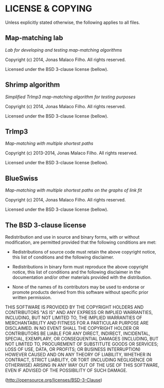 LICENSE & COPYING
=================

Unless explicitly stated otherwise, the following applies to all files.


Map-matching lab
----------------
_Lab for developing and testing map-matching algorithms_

Copyright (c) 2014, Jonas Malaco Filho. All rights reserved.

Licensed under the BSD 3-clause license (bellow).


Shrimp algorithm
----------------
_Simplified TrImp3 map-matching algorithm for testing purposes_

Copyright (c) 2014, Jonas Malaco Filho. All rights reserved.

Licensed under the BSD 3-clause license (bellow).


TrImp3
------
_Map-matching with multiple shortest paths_

Copyright (c) 2013-2014, Jonas Malaco Filho. All rights reserved.

Licensed under the BSD 3-clause license (bellow).


BlueSwiss
---------
_Map-matching with multiple shortest paths on the graphs of link fit_

Copyright (c) 2014, Jonas Malaco Filho.
All rights reserved.

Licensed under the BSD 3-clause license (bellow).


The BSD 3-clause license
------------------------

Redistribution and use in source and binary forms, with or without modification,
are permitted provided that the following conditions are met:

 - Redistributions of source code must retain the above copyright notice, this
   list of conditions and the following disclaimer.

 - Redistributions in binary form must reproduce the above copyright notice,
   this list of conditions and the following disclaimer in the documentation
   and/or other materials provided with the distribution.
   
 - None of the names of its contributors may be used to endorse or promote
   products derived from this software without specific prior written
   permission.

THIS SOFTWARE IS PROVIDED BY THE COPYRIGHT HOLDERS AND CONTRIBUTORS "AS IS" AND
ANY EXPRESS OR IMPLIED WARRANTIES, INCLUDING, BUT NOT LIMITED TO, THE IMPLIED
WARRANTIES OF MERCHANTABILITY AND FITNESS FOR A PARTICULAR PURPOSE ARE
DISCLAIMED. IN NO EVENT SHALL THE COPYRIGHT HOLDER OR CONTRIBUTORS BE LIABLE FOR
ANY DIRECT, INDIRECT, INCIDENTAL, SPECIAL, EXEMPLARY, OR CONSEQUENTIAL DAMAGES
(INCLUDING, BUT NOT LIMITED TO, PROCUREMENT OF SUBSTITUTE GOODS OR SERVICES;
LOSS OF USE, DATA, OR PROFITS; OR BUSINESS INTERRUPTION) HOWEVER CAUSED AND ON
ANY THEORY OF LIABILITY, WHETHER IN CONTRACT, STRICT LIABILITY, OR TORT
(INCLUDING NEGLIGENCE OR OTHERWISE) ARISING IN ANY WAY OUT OF THE USE OF THIS
SOFTWARE, EVEN IF ADVISED OF THE POSSIBILITY OF SUCH DAMAGE.

(http://opensource.org/licenses/BSD-3-Clause)
